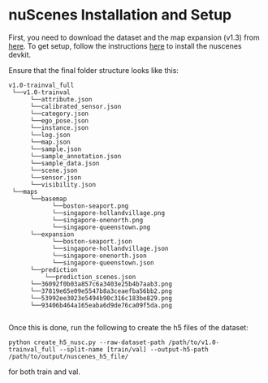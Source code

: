 # nuScenes Installation and Setup

First, you need to download the dataset and the map expansion (v1.3) from [here](https://www.nuscenes.org/nuscenes#download).
To get setup, follow the instructions [here](https://github.com/nutonomy/nuscenes-devkit) to install the nuscenes devkit.

Ensure that the final folder structure looks like this:
```
v1.0-trainval_full
 └──v1.0-trainval
      └──attribute.json
      └──calibrated_sensor.json
      └──category.json
      └──ego_pose.json
      └──instance.json
      └──log.json
      └──map.json
      └──sample.json
      └──sample_annotation.json
      └──sample_data.json
      └──scene.json
      └──sensor.json
      └──visibility.json
 └──maps
      └──basemap
            └──boston-seaport.png
            └──singapore-hollandvillage.png
            └──singapore-onenorth.png
            └──singapore-queenstown.png
      └──expansion
            └──boston-seaport.json
            └──singapore-hollandvillage.json
            └──singapore-onenorth.json
            └──singapore-queenstown.json
      └──prediction
          └──prediction_scenes.json
      └──36092f0b03a857c6a3403e25b4b7aab3.png
      └──37819e65e09e5547b8a3ceaefba56bb2.png
      └──53992ee3023e5494b90c316c183be829.png
      └──93406b464a165eaba6d9de76ca09f5da.png
      
```

Once this is done, run the following to create the h5 files of the dataset:
```
python create_h5_nusc.py --raw-dataset-path /path/to/v1.0-trainval_full --split-name [train/val] --output-h5-path /path/to/output/nuscenes_h5_file/
```
for both train and val.
